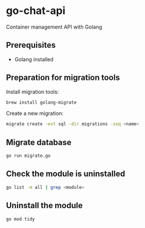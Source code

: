 # go-chat-api

Container management API with Golang

## Prerequisites

- Golang installed

## Preparation for migration tools

Install migration tools:

```bash
brew install golang-migrate
```

Create a new migration:

```bash
migrate create -ext sql -dir migrations -seq <name>
```

## Migrate database

```bash
go run migrate.go
```

## Check the module is uninstalled

```bash
go list -m all | grep <module>
```

## Uninstall the module

```bash
go mod tidy
```